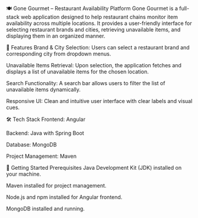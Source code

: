 🍽️ Gone Gourmet – Restaurant Availability Platform
Gone Gourmet is a full-stack web application designed to help restaurant chains monitor item availability across multiple locations. It provides a user-friendly interface for selecting restaurant brands and cities, retrieving unavailable items, and displaying them in an organized manner.​

📌 Features
Brand & City Selection: Users can select a restaurant brand and corresponding city from dropdown menus.​

Unavailable Items Retrieval: Upon selection, the application fetches and displays a list of unavailable items for the chosen location.​

Search Functionality: A search bar allows users to filter the list of unavailable items dynamically.​

Responsive UI: Clean and intuitive user interface with clear labels and visual cues.​

🛠️ Tech Stack
Frontend: Angular​

Backend: Java with Spring Boot​

Database: MongoDB​


Project Management: Maven​


🚀 Getting Started
Prerequisites
Java Development Kit (JDK) installed on your machine.​

Maven installed for project management.​

Node.js and npm installed for Angular frontend.​

MongoDB installed and running.

